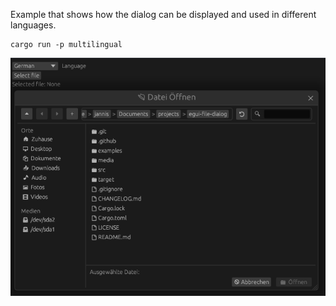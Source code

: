 Example that shows how the dialog can be displayed and used in different languages.

```
cargo run -p multilingual
```

![](screenshot.png)

